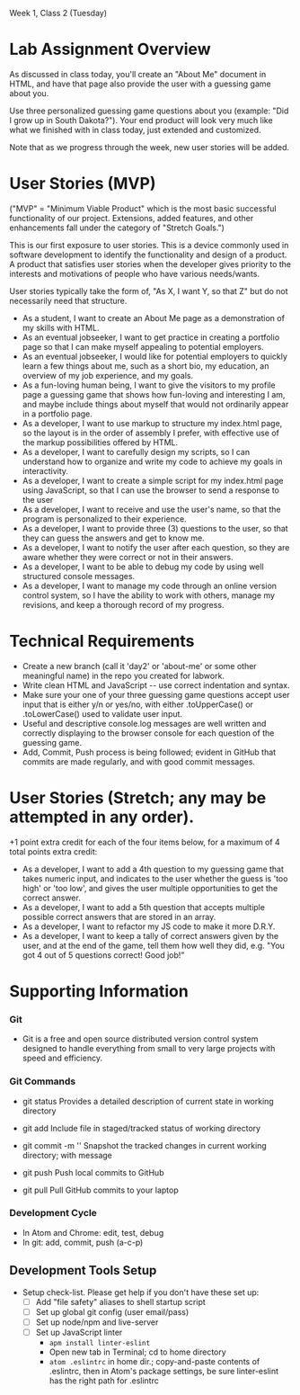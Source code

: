 Week 1, Class 2 (Tuesday)

# Lab Assignment Overview 

As discussed in class today, you'll create an "About Me" document in HTML, and have that page also provide the user with a guessing game about you.

Use three personalized guessing game questions about you (example: "Did I grow up in South Dakota?"). Your end product will look very much like what we finished with in class today, just extended and customized.

Note that as we progress through the week, new user stories will be added.

# User Stories (MVP)

("MVP" = "Minimum Viable Product" which is the most basic successful functionality of our project. Extensions, added features, and other enhancements fall under the category of "Stretch Goals.")

This is our first exposure to user stories. This is a device commonly used in software development to identify the functionality and design of a product. A product that satisfies user stories when the developer gives priority to the interests and motivations of people who have various needs/wants.

User stories typically take the form of, "As X, I want Y, so that Z" but do not necessarily need that structure.

- As a student, I want to create an About Me page as a demonstration of my skills with HTML.
- As an eventual jobseeker, I want to get practice in creating a portfolio page so that I can make myself appealing to potential employers.
- As an eventual jobseeker, I would like for potential employers to quickly learn a few things about me, such as a short bio, my education, an overview of my job experience, and my goals.
- As a fun-loving human being, I want to give the visitors to my profile page a guessing game that shows how fun-loving and interesting I am, and maybe include things about myself that would not ordinarily appear in a portfolio page.
- As a developer, I want to use markup to structure my index.html page, so the layout is in the order of assembly I prefer, with effective use of the markup possibilities offered by HTML.
- As a developer, I want to carefully design my scripts, so I can understand how to organize and write my code to achieve my goals in interactivity.
- As a developer, I want to create a simple script for my index.html page using JavaScript, so that I can use the browser to send a response to the user
- As a developer, I want to receive and use the user's name, so that the program is personalized to their experience.
- As a developer, I want to provide three (3) questions to the user, so that they can guess the answers and get to know me.
- As a developer, I want to notify the user after each question, so they are aware whether they were correct or not in their answers.
- As a developer, I want to be able to debug my code by using well structured console messages.
- As a developer, I want to manage my code through an online version control system, so I have the ability to work with others, manage my revisions, and keep a thorough record of my progress.

# Technical Requirements

- Create a new branch (call it 'day2' or 'about-me' or some other meaningful name) in the repo you created for labwork.
- Write clean HTML and JavaScript -- use correct indentation and syntax.
- Make sure your one of your three guessing game questions accept user input that is either y/n or yes/no, with either .toUpperCase() or .toLowerCase() used to validate user input.
- Useful and descriptive console.log messages are well written and correctly displaying to the browser console for each question of the guessing game.
- Add, Commit, Push process is being followed; evident in GitHub that commits are made regularly, and with good commit messages.

# User Stories (Stretch; any may be attempted in any order).

+1 point extra credit for each of the four items below, for a maximum of 4 total points extra credit:

- As a developer, I want to add a 4th question to my guessing game that takes numeric input, and indicates to the user whether the guess is 'too high' or 'too low', and gives the user multiple opportunities to get the correct answer.
- As a developer, I want to add a 5th question that accepts multiple possible correct answers that are stored in an array.
- As a developer, I want to refactor my JS code to make it more D.R.Y.
- As a developer, I want to keep a tally of correct answers given by the user, and at the end of the game, tell them how well they did, e.g. "You got 4 out of 5 questions correct! Good job!"

# Supporting Information

### Git

- Git is a free and open source distributed version control system designed to handle everything from small to very large projects with speed and efficiency.

### Git Commands

- git status              Provides a detailed description of current state in working directory

- git add <file>          Include file in staged/tracked status of working directory

- git commit -m ''        Snapshot the tracked changes in current working directory; with message

- git push                Push local commits to GitHub

- git pull                Pull GitHub commits to your laptop

### Development Cycle
- In Atom and Chrome: edit, test, debug
- In git: add, commit, push (a-c-p)

## Development Tools Setup
- Setup check-list. Please get help if you don't have these set up:
  - [ ] Add "file safety" aliases to shell startup script
  - [ ] Set up global git config (user email/pass)
  - [ ] Set up node/npm and live-server
  - [ ] Set up JavaScript linter
    - `apm install linter-eslint`
    - Open new tab in Terminal; cd to home directory
    - `atom .eslintrc` in home dir.; copy-and-paste contents of .eslintrc, then in Atom's package settings, be sure linter-eslint has the right path for .eslintrc
